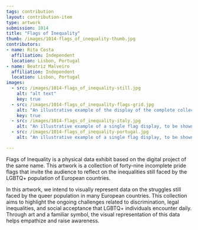```yaml
---
tags: contribution
layout: contribution-item
type: artwork
submission: 1014
title: "Flags of Inequality"
thumb: /images/1014-flags_of_inequality-thumb.jpg
contributors: 
- name: Rita Costa
  affiliation: Independent
  location: Lisbon, Portugal
- name: Beatriz Malveiro
  affiliation: Independent
  location: Lisbon, Portugal
images: 
  - src: /images/1014-flags_of_inequality-still.jpg
    alt: "alt text"
    key: true
  - src: /images/1014-flags_of_inequality-flags-grid.jpg
    alt: "An illustrative example of the display of the complete collection, in a grid."
    key: true
  - src: /images/1014-flags_of_inequality-italy.jpg
    alt: "An illustrative example of a single flag display, to be shown in a loop."
  - src: /images/1014-flags_of_inequality-portugal.jpg
    alt: "An illustrative example of a single flag display, to be shown in a loop."

---
```


Flags of Inequality is a physical data exhibit based on the digital
project of the same name. This artwork is a collection of forty-nine
incomplete pride flags that invite the audience to reflect on the
inequalities still faced by the LGBTQ+ population of European
countries.

In this artwork, we intend to visually represent data on the struggles
still faced by the queer population in many European countries. This
collection aims to highlight the ongoing challenges related to
discrimination, legal inequalities, and social acceptance that LGBTQ+
individuals encounter daily. Through art and a familiar symbol, the
visual representation of this data helps empathize and raise awareness.
